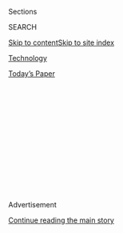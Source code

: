 <div id="app">

<div>

<div>

<div>

<div class="NYTAppHideMasthead css-1q2w90k e1suatyy0">

<div class="section css-ui9rw0 e1suatyy2">

<div class="css-eph4ug er09x8g0">

<div class="css-6n7j50">

</div>

<span class="css-1dv1kvn">Sections</span>

<div class="css-10488qs">

<span class="css-1dv1kvn">SEARCH</span>

</div>

[Skip to content](#site-content)[Skip to site
index](#site-index)

</div>

<div id="masthead-section-label" class="css-1wr3we4 eaxe0e00">

[Technology](https://www.nytimes.com/section/technology)

</div>

<div class="css-10698na e1huz5gh0">

</div>

</div>

<div id="masthead-bar-one" class="section hasLinks css-15hmgas e1csuq9d3">

<div class="css-uqyvli e1csuq9d0">

</div>

<div class="css-1uqjmks e1csuq9d1">

</div>

<div class="css-9e9ivx">

[](https://myaccount.nytimes.com/auth/login?response_type=cookie&client_id=vi)

</div>

<div class="css-1bvtpon e1csuq9d2">

[Today’s
Paper](https://www.nytimes.com/section/todayspaper)

</div>

</div>

</div>

</div>

<div data-aria-hidden="false">

<div id="site-content" data-role="main">

<div>

<div class="css-1aor85t" style="opacity:0.000000001;z-index:-1;visibility:hidden">

<div class="css-1hqnpie">

<div class="css-epjblv">

<span class="css-17xtcya">[Technology](/section/technology)</span><span class="css-x15j1o">|</span><span class="css-fwqvlz">Apple
Replaces Phil Schiller as Its Top Marketing
Executive</span>

</div>

<div class="css-k008qs">

<div class="css-1iwv8en">

<span class="css-18z7m18"></span>

<div>

</div>

</div>

<span class="css-1n6z4y">https://nyti.ms/2XuyZtf</span>

<div class="css-1705lsu">

<div class="css-4xjgmj">

<div class="css-4skfbu" data-role="toolbar" data-aria-label="Social Media Share buttons, Save button, and Comments Panel with current comment count" data-testid="share-tools">

  - 
  - 
  - 
  - 
    
    <div class="css-6n7j50">
    
    </div>

  - 

</div>

</div>

</div>

</div>

</div>

</div>

<div id="NYT_TOP_BANNER_REGION" class="css-13pd83m">

</div>

<div id="top-wrapper" class="css-1sy8kpn">

<div id="top-slug" class="css-l9onyx">

Advertisement

</div>

[Continue reading the main
story](#after-top)

<div class="ad top-wrapper" style="text-align:center;height:100%;display:block;min-height:250px">

<div id="top" class="place-ad" data-position="top" data-size-key="top">

</div>

</div>

<div id="after-top">

</div>

</div>

<div>

<div id="sponsor-wrapper" class="css-1hyfx7x">

<div id="sponsor-slug" class="css-19vbshk">

Supported by

</div>

[Continue reading the main
story](#after-sponsor)

<div id="sponsor" class="ad sponsor-wrapper" style="text-align:center;height:100%;display:block">

</div>

<div id="after-sponsor">

</div>

</div>

<div class="css-186x18t">

</div>

<div class="css-1vkm6nb ehdk2mb0">

# Apple Replaces Phil Schiller as Its Top Marketing Executive

</div>

Mr. Schiller will be replaced by Greg Joswiak, a longtime executive at
the company.

<div class="css-79elbk" data-testid="photoviewer-wrapper">

<div class="css-z3e15g" data-testid="photoviewer-wrapper-hidden">

</div>

<div class="css-1a48zt4 ehw59r15" data-testid="photoviewer-children">

![<span class="css-16f3y1r e13ogyst0" data-aria-hidden="true">Phil
Schiller, Apple's longtime marketing chief, will become an “Apple
Fellow.”</span><span class="css-cnj6d5 e1z0qqy90" itemprop="copyrightHolder"><span class="css-1ly73wi e1tej78p0">Credit...</span><span><span>Stephen
Lam/Reuters</span></span></span>](https://static01.nyt.com/images/2020/08/04/business/04apple/merlin_160564608_9afafdf7-e9fd-44f5-9b2d-daad3b37e192-articleLarge.jpg?quality=75&auto=webp&disable=upscale)

</div>

</div>

<div class="css-18e8msd">

<div class="css-vp77d3 epjyd6m0">

<div class="css-1baulvz">

By [<span class="css-1baulvz" itemprop="name">Davey
Alba</span>](https://www.nytimes.com/by/davey-alba) and
[<span class="css-1baulvz last-byline" itemprop="name">Brian X.
Chen</span>](https://www.nytimes.com/by/brian-x-chen)

</div>

</div>

  - 
    
    <div class="css-ld3wwf e16638kd2">
    
    Aug. 4,
    2020
    
    </div>

  - 
    
    <div class="css-4xjgmj">
    
    <div class="css-d8bdto" data-role="toolbar" data-aria-label="Social Media Share buttons, Save button, and Comments Panel with current comment count" data-testid="share-tools">
    
      - 
      - 
      - 
      - 
        
        <div class="css-6n7j50">
        
        </div>
    
      - 
    
    </div>
    
    </div>

</div>

</div>

<div class="section meteredContent css-1r7ky0e" name="articleBody" itemprop="articleBody">

<div class="css-1fanzo5 StoryBodyCompanionColumn">

<div class="css-53u6y8">

Apple
[announced](https://www.apple.com/newsroom/2020/08/phil-schiller-advances-to-apple-fellow/)
on Tuesday that its long-serving chief marketing officer, Phil Schiller,
would step down and be replaced by Greg Joswiak, a prominent product
marketing executive at the company.

The company said that Mr. Schiller would continue to work at the company
as an “Apple Fellow” and oversee the Apple App Store and the company’s
communications, among other duties. He will continue to report to
Apple’s chief executive, Tim Cook.

“Phil has helped make Apple the company it is today and his
contributions are broad, vast, and run deep,” Mr. Cook said in a
statement. He added that Mr. Joswiak’s many years of leadership at the
company made him “perfectly suited to this new role.”

The move follows the departure of some prominent company leaders in the
last few years, including Jony Ive, Apple’s former head of design, and
Angela Ahrendts, who once served as the company’s head of retail.

</div>

</div>

<div class="css-1fanzo5 StoryBodyCompanionColumn">

<div class="css-53u6y8">

“I’ll keep working here as long as they will have me,” Mr. Schiller, 60,
said in the company’s statement. “I also want to make some time in the
years ahead for my family, friends, and a few personal projects I care
deeply about.”

Mr. Schiller’s title as head of marketing was, in some ways, an
understatement for his actual role at the company. The Apple executive
was involved in the conception and design of the company’s most
important products, including the iPhone and iPad, working closely with
Steve Jobs, Mr. Ive and Scott Forstall, the former head of software. Mr.
Schiller has worked at Apple since 1987.

In an
[interview](https://www.nytimes.com/interactive/2019/12/15/technology/decade-in-tech.html)
last October, Mr. Schiller reflected on the development of the original
iPad. Around 2005, he and other Apple executives watched a demonstration
from Bas Ording, an interface designer, on multitouch technology, in
which he pretended to scroll on the screen and the screen moved up and
down, mimicking realistic physics. The team decided to table the
development of a tablet and focus on bringing multitouch technology to a
smartphone, which would eventually become the iPhone. The iPhone’s
success, followed by the introduction of the App Store, laid a
foundation for Apple to develop the iPad.

“We all got excited because when you think of all of the best products
from Apple through history, usually the user interface model is
essential to that departure from the past — whether it’s the mouse and
the Mac, the click wheel on the iPod — this was going to be one of those
moments,” he said.

When Mr. Jobs took a leave of absence from the company before his death,
Mr. Schiller hosted the company’s marketing events to introduce new
products. Some believed Mr. Schiller was among those who could succeed
Mr. Jobs, though it eventually became clear that Mr. Cook would take
over.

</div>

</div>

<div class="css-1fanzo5 StoryBodyCompanionColumn">

<div class="css-53u6y8">

Mr. Schiller has long overseen the App Store, which faces scrutiny for
taking a 30 percent cut of app sales and in-app purchases. [Lawmakers
questioned Mr.
Cook](https://www.nytimes.com/2020/07/29/technology/big-tech-hearing-apple-amazon-facebook-google.html)
about the store last week on Capitol Hill, arguing that the policy was
anti-competitive and asking why[Apple ranked its own apps ahead of
rivals’
offerings](https://www.nytimes.com/interactive/2019/09/09/technology/apple-app-store-competition.html).
Among other issues, they noted that Apple tried to collect its
commission on the sales from businesses like ClassPass and Airbnb when
they [began selling virtual
classes](https://www.nytimes.com/2020/07/28/technology/apple-app-store-airbnb-classpass.html)
during the coronavirus pandemic.

Mr. Joswiak, 56, another longtime Apple veteran known for his
gregariousness, oversaw marketing for the iPhone and the iPod. He has
worked more often behind the scenes, giving presentations of new
products to media professionals. He made few onstage appearances but
became more actively involved in events over the last few years.

</div>

</div>

</div>

<div>

</div>

<div>

</div>

<div>

</div>

<div>

<div id="bottom-wrapper" class="css-1ede5it">

<div id="bottom-slug" class="css-l9onyx">

Advertisement

</div>

[Continue reading the main
story](#after-bottom)

<div id="bottom" class="ad bottom-wrapper" style="text-align:center;height:100%;display:block;min-height:90px">

</div>

<div id="after-bottom">

</div>

</div>

</div>

</div>

</div>

## Site Index

<div>

</div>

## Site Information Navigation

  - [© <span>2020</span> <span>The New York Times
    Company</span>](https://help.nytimes.com/hc/en-us/articles/115014792127-Copyright-notice)

<!-- end list -->

  - [NYTCo](https://www.nytco.com/)
  - [Contact
    Us](https://help.nytimes.com/hc/en-us/articles/115015385887-Contact-Us)
  - [Work with us](https://www.nytco.com/careers/)
  - [Advertise](https://nytmediakit.com/)
  - [T Brand Studio](http://www.tbrandstudio.com/)
  - [Your Ad
    Choices](https://www.nytimes.com/privacy/cookie-policy#how-do-i-manage-trackers)
  - [Privacy](https://www.nytimes.com/privacy)
  - [Terms of
    Service](https://help.nytimes.com/hc/en-us/articles/115014893428-Terms-of-service)
  - [Terms of
    Sale](https://help.nytimes.com/hc/en-us/articles/115014893968-Terms-of-sale)
  - [Site
    Map](https://spiderbites.nytimes.com)
  - [Help](https://help.nytimes.com/hc/en-us)
  - [Subscriptions](https://www.nytimes.com/subscription?campaignId=37WXW)

</div>

</div>

</div>

</div>
